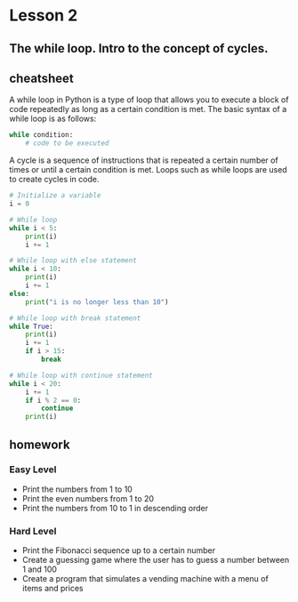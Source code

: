 # Lesson 2

## The while loop. Intro to the concept of cycles.

## cheatsheet

A while loop in Python is a type of loop that allows you to execute a block of code repeatedly as long as a certain
condition is met. The basic syntax of a while loop is as follows:

```python
while condition:
    # code to be executed
```

A cycle is a sequence of instructions that is repeated a certain number of times or until a certain condition is met.
Loops such as while loops are used to create cycles in code.

```python
# Initialize a variable
i = 0

# While loop
while i < 5:
    print(i)
    i += 1

# While loop with else statement
while i < 10:
    print(i)
    i += 1
else:
    print("i is no longer less than 10")

# While loop with break statement
while True:
    print(i)
    i += 1
    if i > 15:
        break

# While loop with continue statement
while i < 20:
    i += 1
    if i % 2 == 0:
        continue
    print(i)

```

## homework

### Easy Level

- Print the numbers from 1 to 10
- Print the even numbers from 1 to 20
- Print the numbers from 10 to 1 in descending order

### Hard Level

- Print the Fibonacci sequence up to a certain number
- Create a guessing game where the user has to guess a number between 1 and 100
- Create a program that simulates a vending machine with a menu of items and prices